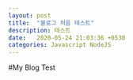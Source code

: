 ```yaml
---
layout: post
title:  "블로그 처음 테스트"
description: 테스트
date:   2020-05-24 21:03:36 +0530
categories: Javascript NodeJS
---
```


#My Blog Test
